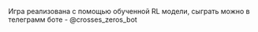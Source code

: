 Игра реализована с помощью обученной RL модели, сыграть можно в телеграмм боте - @crosses_zeros_bot 
